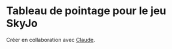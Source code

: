 # Tableau de pointage pour le jeu SkyJo

Créer en collaboration avec [Claude](https://claude.ai/).  
